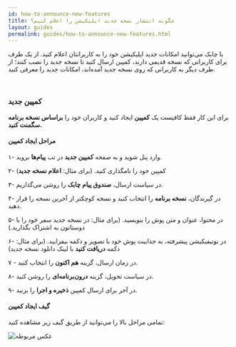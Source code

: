 ```yaml
---
id: how-to-announce-new-features
title: چگونه انتشار نسخه جدید اپلیکیشن را اعلام کنیم؟
layout: guides
permalink: guides/how-to-announce-new-features.html
---
```


با چابک می‌توانید امکانات جدید اپلیکیشن خود را به کاربرانتان اعلام کنید. از یک طرف برای کاربرانی که نسخه قدیمی دارند، کمپین ارسال کنید تا نسخه جدید را نصب کنند؛ از طرف دیگر به کاربرانی که روی نسخه جدید آمده‌اند، امکانات جدید را معرفی کنید.

<Br>

### کمپین جدید

 برای این کار فقط کافیست یک **کمپین** ایجاد کنید و کاربران خود را **براساس نسخه برنامه سگمنت کنید.**

#### مراحل ایجاد کمپین 

۱- وارد پنل شوید و به صفحه **کمپین جدید** در تب **پیام‌ها** بروید.

۲- کمپین خود را نامگذاری کنید. (برای مثال: **اعلام نسخه جدید**)

۳- در سیاست ارسال، **صندوق پیام چابک** را روشن می‌گذاریم.

۴- در گیرندگان، **نسخه برنامه** را انتخاب کنید و نسخه کوچکتر از آخرین نسخه را قرار دهید. 

۵- در محتوا، عنوان و متن پوش را بنویسید. (برای مثال: در نسخه جدید سفر خود را با دوستاتون به اشتراک بگذارید.)

۶- در نوتیفیکیشن پیشرفته، به جذابیت پوش خود با تصویر و دکمه بیفزایید. (برای مثال: دکمه **دریافت کنید** با لینک دانلود نسخه جدید)

۷ - در زمان ارسال، گزینه **هم اکنون** را انتخاب کنید. 

۸- در سیاست تحویل، گزینه **درون‌برنامه‌ای** را روشن کنید.

۹- در آخر برای ارسال کمپین **ذخیره و اجرا** را بزنید.

#### گیف ایجاد کمپین

تمامی مراحل بالا را می‌توانید از طریق گیف زیر مشاهده کنید:

 ![عکس مربوطه](http://uupload.ir/files/8itt_announcing-new-features-gif.gif)
